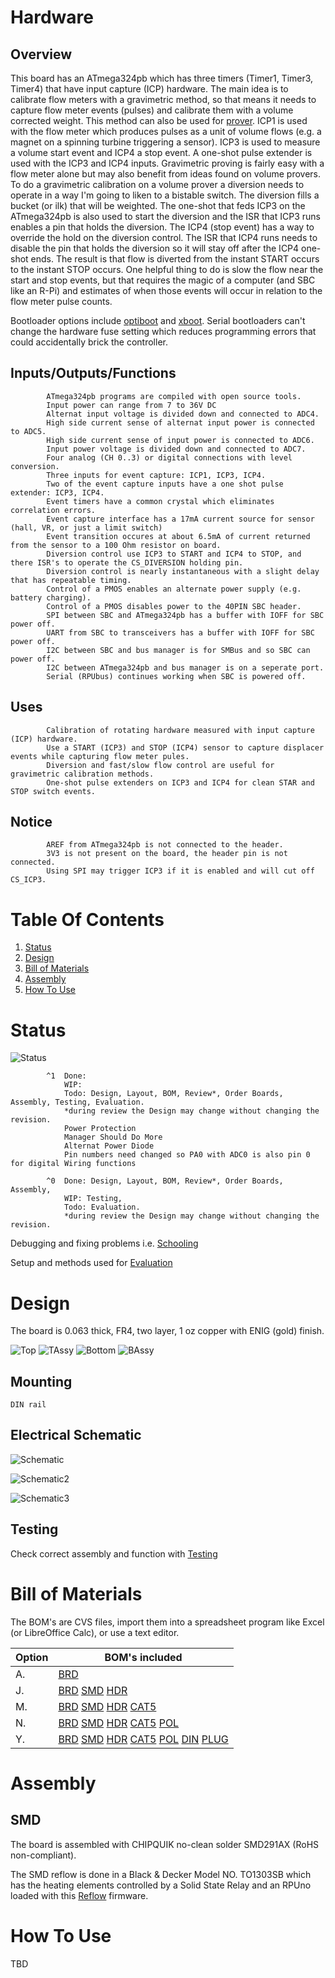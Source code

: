 # Hardware

## Overview

This board has an ATmega324pb which has three timers (Timer1, Timer3, Timer4) that have input capture (ICP) hardware. The main idea is to calibrate flow meters with a gravimetric method, so that means it needs to capture flow meter events (pulses) and calibrate them with a volume corrected weight. This method can also be used for [prover]. ICP1 is used with the flow meter which produces pulses as a unit of volume flows (e.g. a magnet on a spinning turbine triggering a sensor). ICP3 is used to measure a volume start event and ICP4 a stop event. A one-shot pulse extender is used with the ICP3 and ICP4 inputs. Gravimetric proving is fairly easy with a flow meter alone but may also benefit from ideas found on volume provers. To do a gravimetric calibration on a volume prover a diversion needs to operate in a way I'm going to liken to a bistable switch. The diversion fills a bucket (or ilk) that will be weighted. The one-shot that feds ICP3 on the ATmega324pb is also used to start the diversion and the ISR that ICP3 runs enables a pin that holds the diversion. The ICP4 (stop event) has a way to override the hold on the diversion control. The ISR that ICP4 runs needs to disable the pin that holds the diversion so it will stay off after the ICP4 one-shot ends. The result is that flow is diverted from the instant START occurs to the instant STOP occurs. One helpful thing to do is slow the flow near the start and stop events, but that requires the magic of a computer (and SBC like an R-Pi) and estimates of when those events will occur in relation to the flow meter pulse counts.

[prover]: http://asgmt.com/wp-content/uploads/2016/02/011_.pdf

Bootloader options include [optiboot] and [xboot]. Serial bootloaders can't change the hardware fuse setting which reduces programming errors that could accidentally brick the controller. 

[optiboot]: https://github.com/Optiboot/optiboot
[xboot]: https://github.com/alexforencich/xboot

## Inputs/Outputs/Functions

```
        ATmega324pb programs are compiled with open source tools.
        Input power can range from 7 to 36V DC
        Alternat input voltage is divided down and connected to ADC4.
        High side current sense of alternat input power is connected to ADC5.
        High side current sense of input power is connected to ADC6.
        Input power voltage is divided down and connected to ADC7.
        Four analog (CH 0..3) or digital connections with level conversion.
        Three inputs for event capture: ICP1, ICP3, ICP4.
        Two of the event capture inputs have a one shot pulse extender: ICP3, ICP4.
        Event timers have a common crystal which eliminates correlation errors.
        Event capture interface has a 17mA current source for sensor (hall, VR, or just a limit switch)
        Event transition occures at about 6.5mA of current returned from the sensor to a 100 Ohm resistor on board.
        Diversion control use ICP3 to START and ICP4 to STOP, and there ISR's to operate the CS_DIVERSION holding pin.
        Diversion control is nearly instantaneous with a slight delay that has repeatable timing.
        Control of a PMOS enables an alternate power supply (e.g. battery charging).
        Control of a PMOS disables power to the 40PIN SBC header.
        SPI between SBC and ATmega324pb has a buffer with IOFF for SBC power off.
        UART from SBC to transceivers has a buffer with IOFF for SBC power off.
        I2C between SBC and bus manager is for SMBus and so SBC can power off.
        I2C between ATmega324pb and bus manager is on a seperate port.
        Serial (RPUbus) continues working when SBC is powered off.
```

## Uses

```
        Calibration of rotating hardware measured with input capture (ICP) hardware.
        Use a START (ICP3) and STOP (ICP4) sensor to capture displacer events while capturing flow meter pules.
        Diversion and fast/slow flow control are useful for gravimetric calibration methods. 
        One-shot pulse extenders on ICP3 and ICP4 for clean STAR and STOP switch events.
```

## Notice

```
        AREF from ATmega324pb is not connected to the header.
        3V3 is not present on the board, the header pin is not connected.
        Using SPI may trigger ICP3 if it is enabled and will cut off CS_ICP3.
```


# Table Of Contents

1. [Status](#status)
2. [Design](#design)
3. [Bill of Materials](#bill-of-materials)
4. [Assembly](#assembly)
5. [How To Use](#how-to-use)


# Status

![Status](./status_icon.png "Gravimetric Status")

```
        ^1  Done: 
            WIP: 
            Todo: Design, Layout, BOM, Review*, Order Boards, Assembly, Testing, Evaluation.
            *during review the Design may change without changing the revision.
            Power Protection
            Manager Should Do More
            Alternat Power Diode
            Pin numbers need changed so PA0 with ADC0 is also pin 0 for digital Wiring functions

        ^0  Done: Design, Layout, BOM, Review*, Order Boards, Assembly,
            WIP: Testing,
            Todo: Evaluation.
            *during review the Design may change without changing the revision.
```

Debugging and fixing problems i.e. [Schooling](./Schooling/)

Setup and methods used for [Evaluation](./Evaluation/)


# Design

The board is 0.063 thick, FR4, two layer, 1 oz copper with ENIG (gold) finish.

![Top](./Documents/17341,Top.png "Gravimetric Top")
![TAssy](./Documents/17341,TAssy.jpg "Gravimetric Top Assy")
![Bottom](./Documents/17341,Bottom.png "Gravimetric Bottom")
![BAssy](./Documents/17341,BAssy.jpg "Gravimetric Bottom Assy")

## Mounting

```
DIN rail
```

## Electrical Schematic

![Schematic](./Documents/17341,Schematic.png "Gravimetric Schematic")

![Schematic2](./Documents/17341,Schematic2.png "Gravimetric Schematic2")

![Schematic3](./Documents/17341,Schematic3.png "Gravimetric Schematic3")

## Testing

Check correct assembly and function with [Testing](./Testing/)


# Bill of Materials

The BOM's are CVS files, import them into a spreadsheet program like Excel (or LibreOffice Calc), or use a text editor.

Option | BOM's included
----- | ----- 
A. | [BRD]
J. | [BRD] [SMD] [HDR]
M. | [BRD] [SMD] [HDR] [CAT5]
N. | [BRD] [SMD] [HDR] [CAT5] [POL]
Y. | [BRD] [SMD] [HDR] [CAT5] [POL] [DIN] [PLUG] 


[BRD]: ./Design/17341BRD,BOM.csv
[CAT5]: ./Design/17341CAT,BOM.csv
[DIN]: ./Design/17341DIN,BOM.csv
[HDR]: ./Design/17341HDR,BOM.csv
[PLUG]: ./Design/17341PLUG,BOM.csv
[POL]: ./Design/17341POL,BOM.csv
[SMD]: ./Design/17341SMD,BOM.csv
[TCOX]: ./Design/17341TCOX,BOM.csv

# Assembly

## SMD

The board is assembled with CHIPQUIK no-clean solder SMD291AX (RoHS non-compliant). 

The SMD reflow is done in a Black & Decker Model NO. TO1303SB which has the heating elements controlled by a Solid State Relay and an RPUno loaded with this [Reflow] firmware.

[Reflow]: ../Reflow


# How To Use

TBD

